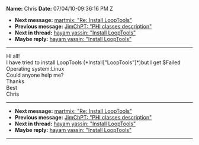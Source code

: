 **Name:** Chris
**Date:** 07/04/10-09:36:16 PM Z

  - **Next message:** [martmix: "Re: Install LoopTools"](0609.html)
  - **Previous message:** [JimChPT: "PHI classes
    description"](0607.html)
  - **Next in thread:** [hayam yassin: "Install LoopTools"](0616.html)
  - **Maybe reply:** [hayam yassin: "Install LoopTools"](0616.html)

-----

Hi all\!  
I have tried to install LoopTools (\*Install["LoopTools"]\*)but
I get $Failed  
Operating system:Linux  
Could anyone help me?  
Thanks  
Best  
Chris  

-----

  - **Next message:** [martmix: "Re: Install LoopTools"](0609.html)
  - **Previous message:** [JimChPT: "PHI classes
    description"](0607.html)
  - **Next in thread:** [hayam yassin: "Install LoopTools"](0616.html)
  - **Maybe reply:** [hayam yassin: "Install LoopTools"](0616.html)

-----

